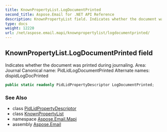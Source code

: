```yaml
---
title: KnownPropertyList.LogDocumentPrinted
second_title: Aspose.Email for .NET API Reference
description: KnownPropertyList field. Indicates whether the document was printed during journaling. Area Journal Canonical name PidLidLogDocumentPrinted Alternate names dispidLogDocPrinted
type: docs
weight: 12220
url: /net/aspose.email.mapi/knownpropertylist/logdocumentprinted/
---
```

## KnownPropertyList.LogDocumentPrinted field

Indicates whether the document was printed during journaling. Area: Journal Canonical name: PidLidLogDocumentPrinted Alternate names: dispidLogDocPrinted

```csharp
public static readonly PidLidPropertyDescriptor LogDocumentPrinted;
```

### See Also

* class [PidLidPropertyDescriptor](../../pidlidpropertydescriptor/)
* class [KnownPropertyList](../)
* namespace [Aspose.Email.Mapi](../../knownpropertylist/)
* assembly [Aspose.Email](../../../)



